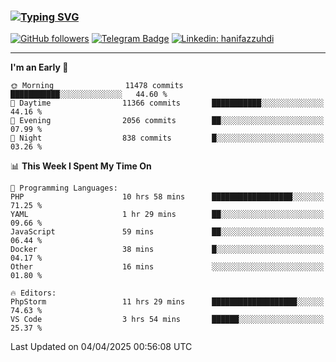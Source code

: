 ### [![Typing SVG](https://readme-typing-svg.herokuapp.com?font=lato&size=22&lines=Hi+There+👋)](https://git.io/typing-svg) 

[![GitHub followers](https://img.shields.io/github/followers/hanifazzuhdi?label=Follow&style=social)](https://github.com/hanifazzuhdi/?tab=follow) 
[![Telegram Badge](https://img.shields.io/badge/-hanif0198-blue?style=social&logo=telegram&link=https://www.t.me/hanif0198/)](https://www.t.me/hanif0198/) 
[![Linkedin: hanifazzuhdi](https://img.shields.io/badge/-hanifazzuhdi-blue?style=flat-square&logo=Linkedin&logoColor=white&link=https://www.linkedin.com/in/hanif-az-zuhdi-69688019b/)](https://www.linkedin.com/in/hanif-az-zuhdi-69688019b/) 

<hr/>

<!--START_SECTION:waka-->
**I'm an Early 🐤** 

```text
🌞 Morning                11478 commits       ███████████░░░░░░░░░░░░░░   44.60 % 
🌆 Daytime                11366 commits       ███████████░░░░░░░░░░░░░░   44.16 % 
🌃 Evening                2056 commits        ██░░░░░░░░░░░░░░░░░░░░░░░   07.99 % 
🌙 Night                  838 commits         █░░░░░░░░░░░░░░░░░░░░░░░░   03.26 % 
```


📊 **This Week I Spent My Time On** 

```text
💬 Programming Languages: 
PHP                      10 hrs 58 mins      ██████████████████░░░░░░░   71.25 % 
YAML                     1 hr 29 mins        ██░░░░░░░░░░░░░░░░░░░░░░░   09.66 % 
JavaScript               59 mins             ██░░░░░░░░░░░░░░░░░░░░░░░   06.44 % 
Docker                   38 mins             █░░░░░░░░░░░░░░░░░░░░░░░░   04.17 % 
Other                    16 mins             ░░░░░░░░░░░░░░░░░░░░░░░░░   01.80 % 

🔥 Editors: 
PhpStorm                 11 hrs 29 mins      ███████████████████░░░░░░   74.63 % 
VS Code                  3 hrs 54 mins       ██████░░░░░░░░░░░░░░░░░░░   25.37 % 
```


 Last Updated on 04/04/2025 00:56:08 UTC
<!--END_SECTION:waka-->
